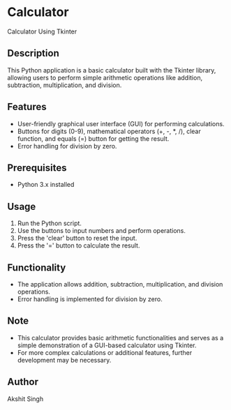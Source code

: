 # Calculator
Calculator Using Tkinter

## Description
This Python application is a basic calculator built with the Tkinter library, allowing users to perform simple arithmetic operations like addition, subtraction, multiplication, and division.

## Features
- User-friendly graphical user interface (GUI) for performing calculations.
- Buttons for digits (0-9), mathematical operators (+, -, *, /), clear function, and equals (=) button for getting the result.
- Error handling for division by zero.

## Prerequisites
- Python 3.x installed

## Usage
1. Run the Python script.
2. Use the buttons to input numbers and perform operations.
3. Press the 'clear' button to reset the input.
4. Press the '=' button to calculate the result.

## Functionality
- The application allows addition, subtraction, multiplication, and division operations.
- Error handling is implemented for division by zero.

## Note
- This calculator provides basic arithmetic functionalities and serves as a simple demonstration of a GUI-based calculator using Tkinter.
- For more complex calculations or additional features, further development may be necessary.

## Author
Akshit Singh

